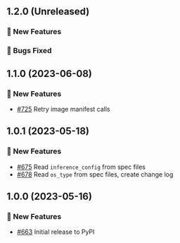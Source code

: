 ## 1.2.0 (Unreleased)

### 🚀 New Features

### 🐛 Bugs Fixed

## 1.1.0 (2023-06-08)

### 🚀 New Features
- [#725](https://github.com/Azure/azureml-assets/pull/725) Retry image manifest calls


## 1.0.1 (2023-05-18)

### 🚀 New Features
- [#675](https://github.com/Azure/azureml-assets/pull/675) Read `inference_config` from spec files
- [#678](https://github.com/Azure/azureml-assets/pull/678) Read `os_type` from spec files, create change log

## 1.0.0 (2023-05-16)

### 🚀 New Features
- [#663](https://github.com/Azure/azureml-assets/pull/663) Initial release to PyPI